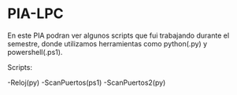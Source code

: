 # PIA-LPC

En este PIA podran ver algunos scripts que fui trabajando durante el semestre, donde utilizamos herramientas como python(.py) y powershell(.ps1).

Scripts:

-Reloj(py)
-ScanPuertos(ps1)
-ScanPuertos2(py)

